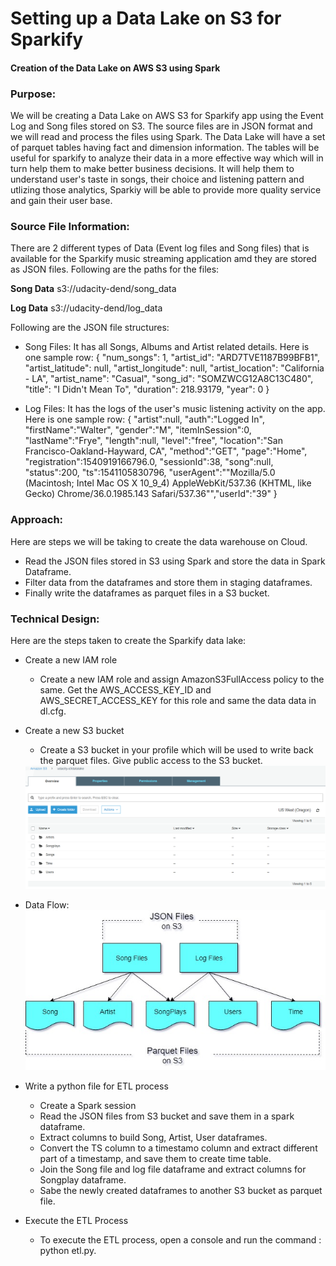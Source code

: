 # Setting up a Data Lake on S3 for Sparkify
#### Creation of the Data Lake on AWS S3 using Spark


### Purpose:
We will be creating a Data Lake on AWS S3 for Sparkify app using the Event Log and Song files stored on S3. The source files are in JSON format and we will read and process the files using Spark. The Data Lake will have a set of parquet tables having fact and dimension information. The tables will be useful for sparkify to analyze their data in a more effective way which will in turn help them to make better business decisions. It will help them to understand user's taste in songs, their choice and listening pattern and utlizing those analytics, Sparkiy will be able to provide more quality service and gain their user base.

### Source File Information:
There are 2 different types of Data (Event log files and Song files) that is available for the Sparkify music streaming application amd they are stored as JSON files. Following are the paths for the files:

**Song Data**
s3://udacity-dend/song_data

**Log Data** 
s3://udacity-dend/log_data

Following are the JSON file structures:


- Song Files: It has all Songs, Albums and Artist related details. Here is one sample row:
        {   "num_songs": 1, 
            "artist_id": "ARD7TVE1187B99BFB1", 
            "artist_latitude": null, 
            "artist_longitude": null, 
            "artist_location": "California - LA", 
            "artist_name": "Casual", 
            "song_id": "SOMZWCG12A8C13C480", 
            "title": "I Didn't Mean To", 
            "duration": 218.93179, 
            "year": 0
        }

- Log Files: It has the logs of the user's music listening activity on the app. Here is one sample row:
        {   "artist":null,
            "auth":"Logged In",
            "firstName":"Walter",
            "gender":"M",
            "itemInSession":0,
            "lastName":"Frye",
            "length":null,
            "level":"free",
            "location":"San Francisco-Oakland-Hayward, CA",
            "method":"GET",
            "page":"Home",
            "registration":1540919166796.0,
            "sessionId":38,
            "song":null,
            "status":200,
            "ts":1541105830796,
            "userAgent":"\"Mozilla\/5.0 (Macintosh; Intel Mac OS X 10_9_4) AppleWebKit\/537.36 (KHTML, like Gecko) Chrome\/36.0.1985.143 Safari\/537.36\"","userId":"39"
        }
        
### Approach:
Here are steps we will be taking to create the data warehouse on Cloud. 

- Read the JSON files stored in S3 using Spark and store the data in Spark Dataframe. 
- Filter data from the dataframes and store them in staging dataframes.
- Finally write the dataframes as parquet files in a S3 bucket. 

### Technical Design:
Here are the steps taken to create the Sparkify data lake:

- Create a new IAM role
    - Create a new IAM role and assign AmazonS3FullAccess policy to the same. Get the AWS_ACCESS_KEY_ID and AWS_SECRET_ACCESS_KEY for this role and same the data data in dl.cfg.
- Create a new S3 bucket 
    - Create a S3 bucket in your profile which will be used to write back the parquet files. Give public access to the S3 bucket.
    
    <img src="/resource/S3Datalake.PNG">
    
- Data Flow:
  <img src="/resource/dataflow.jpg">
  
- Write a python file for ETL process
    - Create a Spark session
    - Read the JSON files from S3 bucket and save them in a spark dataframe. 
    - Extract columns to build Song, Artist, User dataframes. 
    - Convert the TS column to a timestamo column and extract different part of a timestamp, and save them to create time table. 
    - Join the Song file and log file dataframe and extract columns for Songplay dataframe. 
    - Sabe the newly created dataframes to another S3 bucket as parquet file.
- Execute the ETL Process
    - To execute the ETL process, open a console and run the command : python etl.py. 